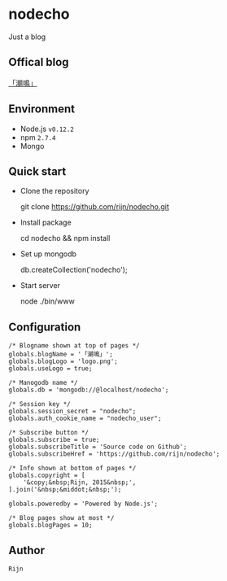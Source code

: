 # nodecho
Just a blog

## Offical blog

[「潮鳴」](http://node.pixelnfinite.com/)

## Environment

* Node.js `v0.12.2`
* npm `2.7.4`
* Mongo

## Quick start

* Clone the repository

    git clone https://github.com/rijn/nodecho.git

* Install package

    cd nodecho && npm install

* Set up mongodb

    db.createCollection('nodecho');

* Start server

    node ./bin/www

## Configuration

    /* Blogname shown at top of pages */
    globals.blogName = '「潮鳴」';
    globals.blogLogo = 'logo.png';
    globals.useLogo = true;

    /* Manogodb name */
    globals.db = 'mongodb://@localhost/nodecho';

    /* Session key */
    globals.session_secret = "nodecho";
    globals.auth_cookie_name = "nodecho_user";

    /* Subscribe button */
    globals.subscribe = true;
    globals.subscribeTitle = 'Source code on Github';
    globals.subscribeHref = 'https://github.com/rijn/nodecho';

    /* Info shown at bottom of pages */
    globals.copyright = [
        '&copy;&nbsp;Rijn, 2015&nbsp;',
    ].join('&nbsp;&middot;&nbsp;');

    globals.poweredby = 'Powered by Node.js';

    /* Blog pages show at most */
    globals.blogPages = 10;

## Author

`Rijn`